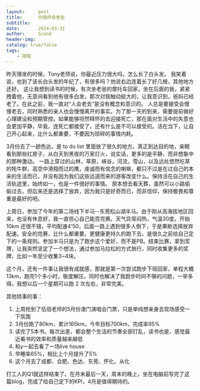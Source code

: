 ```yaml
---
layout:     post
title:      你我终会老去
subtitle:   
date:       2024-03-31
author:     Scond
header-img: 
catalog: true/false
tags:
    - 随笔
---
```

昨天理发的时候，Tony老师说，你最近压力很大吗，怎么长了白头发。
我笑着说，也到了该长白头发的年纪了，有很多吗？他说右边连着长了好几根，其他地方还好。
这让我想到读书的时候，有次坐老爸的摩托车回家，坐在后面的我，紧紧拽着他，无意间看到他有很多白发，那次对我触动挺大的，让我意识到，爸妈已经老了。在此之前，我一直对“人会老去”是没有概念和意识的。
人总是要接受会慢慢老去，同时熟悉的亲人也会慢慢离开的事实。为了那一天的到来，需要提前做好心理建设和预期管控。如果能够坦然释怀的去迎接死亡，那在面对生活中的失意也会更加平静，毕竟，连死亡都接受了，还有什么是不可以接受的。活在当下，让自己开心起来，比什么都重要，不要因为琐碎的事情内耗。

3月份去了一趟色达，是 to do list 里面放了很久的地方。真正到达目的地，亲眼看到那些红房子，从白天到黑夜的万家灯火，说实话，更多的是平静，而非想象中的那种激动。
一路上穿过的山林，草原，峡谷，河流，雪山，以及远处悠然吃草的牦牛群，高空中滑翔而过的鹰，虔诚而有信念的喇嘛，都只不过是在过自己的本来的生活而已，并没有因为我们这些远道而来的游客改变什么。保持活在自己的生活轨迹里，始终如一，也是一件很好的事情。
原本想去看天葬，虽然可以小路偷偷过去，但后来还是选择了放弃，因为我只是好奇而已，而非信仰，保持敬畏和尊重是最好的吧。

上周日，参加了今年的第二场线下半马--东莞松山湖半马。由于刚从高海拔地区回来，也没有休息好，我一直担心自己能否完赛。天气异常闷热，气温30度。开始10km 还很不错，平均配速4'50，后面一路上遇到很多人倒下，于是果断选择放弃配速。安全的完赛，比什么都重要。更健康更持久的跑下去，是很久之前给自己定下的一条规则。参加半马只是为了跑步这个爱好，而不是PB。结束比赛，拿到奖牌，让我突然坚定了一个想法，通过参加马拉松的方式旅行，同时收集更多的奖牌，比如一年至少收集3~4块。

这个月，还有一件事让我很有成就感，那就是第一次尝试跑步下班回家，单程大概13km，跑完1个多小时，极度解压，同时也解决了我跑步时间不够的问题，一举多得。我想以后一个星期可以跑 2 次左右，非常完美。

其他琐事的事：
1. 上周抢到了伍佰老师的5月份澳门演唱会门票，只是单纯想亲身去现场感受一下氛围
2. 3月份跑了80km，累计165km，今年目标700km，完成率95%
3. 读完了5本书。每次出差，都会整个生活的节奏全部打乱，读书也是，感觉最近看书的效率和质量越来越低
4. 和y一起去看了一场live house
5. 早睡率65%，相比上个月提升了5%
6. 这个月去了成都、合肥、色达、东莞、怀化、从化

打工人的Q1就这样结束了。在月末最后一天，周末的晚上，坐在电脑前写完了这篇blog，完成了给自己定下的KPI，4月是值得期待的。

